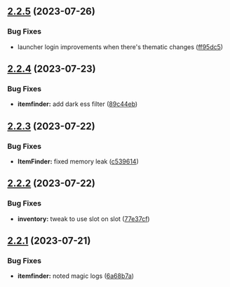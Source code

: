 ## [2.2.5](https://github.com/Torwent/SRL-T/compare/v2.2.4...v2.2.5) (2023-07-26)


### Bug Fixes

* launcher login improvements when there's thematic changes ([ff95dc5](https://github.com/Torwent/SRL-T/commit/ff95dc51745ade7fe0eeb09981dd0f1f8ee97fda))



## [2.2.4](https://github.com/Torwent/SRL-T/compare/v2.2.3...v2.2.4) (2023-07-23)


### Bug Fixes

* **itemfinder:** add dark ess filter ([89c44eb](https://github.com/Torwent/SRL-T/commit/89c44eb8ba045b5df990329e41a40557dc148b0d))



## [2.2.3](https://github.com/Torwent/SRL-T/compare/v2.2.2...v2.2.3) (2023-07-22)


### Bug Fixes

* **ItemFinder:** fixed memory leak ([c539614](https://github.com/Torwent/SRL-T/commit/c53961466d0e95bc60853fc7ffc60e94eb826799))



## [2.2.2](https://github.com/Torwent/SRL-T/compare/v2.2.1...v2.2.2) (2023-07-22)


### Bug Fixes

* **inventory:** tweak to use slot on slot ([77e37cf](https://github.com/Torwent/SRL-T/commit/77e37cf5222fb7b68a6ccb3771f484e330bbe5ba))



## [2.2.1](https://github.com/Torwent/SRL-T/compare/v2.2.0...v2.2.1) (2023-07-21)


### Bug Fixes

* **itemfinder:** noted magic logs ([6a68b7a](https://github.com/Torwent/SRL-T/commit/6a68b7a81e492f6c6caa29d1a8d187ef786b851e))



